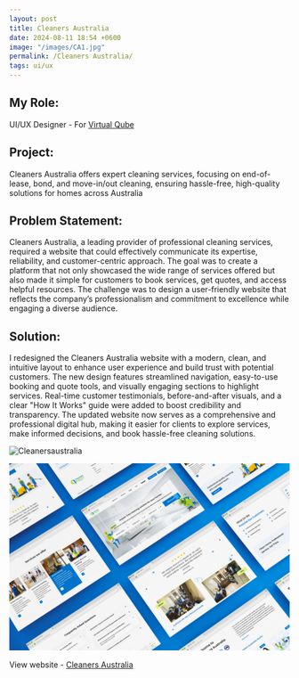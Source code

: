 ```yaml
---
layout: post
title: Cleaners Australia
date: 2024-08-11 18:54 +0600
image: "/images/CA1.jpg"
permalink: /Cleaners Australia/
tags: ui/ux
---
```


## My Role:

UI/UX Designer - For [Virtual Qube](https://www.vqubetech.com/)

## Project:

Cleaners Australia offers expert cleaning services, focusing on end-of-lease, bond, and move-in/out cleaning, ensuring hassle-free, high-quality solutions for homes across Australia

## Problem Statement:

Cleaners Australia, a leading provider of professional cleaning services, required a website that could effectively communicate its expertise, reliability, and customer-centric approach. The goal was to create a platform that not only showcased the wide range of services offered but also made it simple for customers to book services, get quotes, and access helpful resources. The challenge was to design a user-friendly website that reflects the company’s professionalism and commitment to excellence while engaging a diverse audience.

## Solution:

I redesigned the Cleaners Australia website with a modern, clean, and intuitive layout to enhance user experience and build trust with potential customers. The new design features streamlined navigation, easy-to-use booking and quote tools, and visually engaging sections to highlight services. Real-time customer testimonials, before-and-after visuals, and a clear "How It Works" guide were added to boost credibility and transparency. The updated website now serves as a comprehensive and professional digital hub, making it easier for clients to explore services, make informed decisions, and book hassle-free cleaning solutions.

![Cleanersaustralia](../images/TabCA.png)

![Cleanersaustralia](../images/CA2.jpg)

View website - [Cleaners Australia](https://cleanersaustralia.com.au/)
